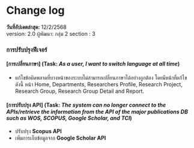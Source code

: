 # Change log 

**วันที่อัปเดตล่าสุด:** 12/2/2568\
version: 2.0
ผู้พัฒนา: กลุ่ม 2 section : 3

### การปรับปรุงฟีเจอร์

#### [การเปลี่ยนภาษา] (Task: *As a user, I want to switch language at all time*)
- แก้ไขข้อผิดพลาดที่บางหน้าของระบบไม่สามารถเปลี่ยนภาษาได้อย่างถูกต้อง โดยมีหน้าที่แก้ไข ดังนี้ หน้า Home, Departments, Researchers Profile, Research Project, Research Group, Research Group Detail and Report.

#### [การปรับปรุง API] (Task: *The system can no longer connect to the APIs/retrieve the information from the API of the major publications DB such as WOS, SCOPUS, Google Scholar, and TCI*)
- ปรับปรุง **Scopus API** 
- เพิ่มการเก็บข้อมูลจาก **Google Scholar API**
